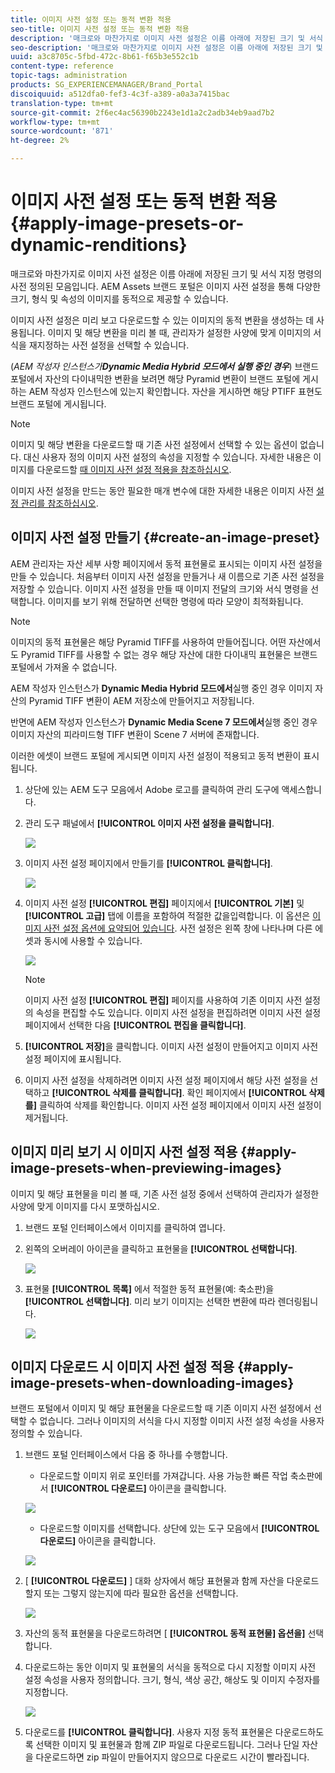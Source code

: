 ```yaml
---
title: 이미지 사전 설정 또는 동적 변환 적용
seo-title: 이미지 사전 설정 또는 동적 변환 적용
description: '매크로와 마찬가지로 이미지 사전 설정은 이름 아래에 저장된 크기 및 서식 지정 명령의 사전 정의된 모음입니다. AEM Assets 브랜드 포털은 이미지 사전 설정을 통해 다양한 크기, 형식 및 속성의 이미지를 동적으로 제공할 수 있습니다. '
seo-description: '매크로와 마찬가지로 이미지 사전 설정은 이름 아래에 저장된 크기 및 서식 지정 명령의 사전 정의된 모음입니다. AEM Assets 브랜드 포털은 이미지 사전 설정을 통해 다양한 크기, 형식 및 속성의 이미지를 동적으로 제공할 수 있습니다. '
uuid: a3c8705c-5fbd-472c-8b61-f65b3e552c1b
content-type: reference
topic-tags: administration
products: SG_EXPERIENCEMANAGER/Brand_Portal
discoiquuid: a512dfa0-fef3-4c3f-a389-a0a3a7415bac
translation-type: tm+mt
source-git-commit: 2f6ec4ac56390b2243e1d1a2c2adb34eb9aad7b2
workflow-type: tm+mt
source-wordcount: '871'
ht-degree: 2%

---
```



# 이미지 사전 설정 또는 동적 변환 적용 {#apply-image-presets-or-dynamic-renditions}

매크로와 마찬가지로 이미지 사전 설정은 이름 아래에 저장된 크기 및 서식 지정 명령의 사전 정의된 모음입니다. AEM Assets 브랜드 포털은 이미지 사전 설정을 통해 다양한 크기, 형식 및 속성의 이미지를 동적으로 제공할 수 있습니다.

이미지 사전 설정은 미리 보고 다운로드할 수 있는 이미지의 동적 변환을 생성하는 데 사용됩니다. 이미지 및 해당 변환을 미리 볼 때, 관리자가 설정한 사양에 맞게 이미지의 서식을 재지정하는 사전 설정을 선택할 수 있습니다.

(*AEM 작성자 인스턴스가&#x200B;**Dynamic Media Hybrid 모드에서 실행 중인 경우***) 브랜드 포털에서 자산의 다이내믹한 변환을 보려면 해당 Pyramid 변환이 브랜드 포털에 게시하는 AEM 작성자 인스턴스에 있는지 확인합니다. 자산을 게시하면 해당 PTIFF 표현도 브랜드 포털에 게시됩니다.

>[!NOTE]
>
>이미지 및 해당 변환을 다운로드할 때 기존 사전 설정에서 선택할 수 있는 옵션이 없습니다. 대신 사용자 정의 이미지 사전 설정의 속성을 지정할 수 있습니다. 자세한 내용은 이미지를 다운로드할 [때 이미지 사전 설정 적용을 참조하십시오](../using/brand-portal-image-presets.md#main-pars-text-1403412644).


이미지 사전 설정을 만드는 동안 필요한 매개 변수에 대한 자세한 내용은 이미지 사전 [설정 관리를 참조하십시오](https://docs.adobe.com/docs/en/AEM/6-0/administer/integration/dynamic-media/image-presets.html).

## 이미지 사전 설정 만들기 {#create-an-image-preset}

AEM 관리자는 자산 세부 사항 페이지에서 동적 표현물로 표시되는 이미지 사전 설정을 만들 수 있습니다. 처음부터 이미지 사전 설정을 만들거나 새 이름으로 기존 사전 설정을 저장할 수 있습니다. 이미지 사전 설정을 만들 때 이미지 전달의 크기와 서식 명령을 선택합니다. 이미지를 보기 위해 전달하면 선택한 명령에 따라 모양이 최적화됩니다.

>[!NOTE]
>
>이미지의 동적 표현물은 해당 Pyramid TIFF를 사용하여 만들어집니다. 어떤 자산에서도 Pyramid TIFF를 사용할 수 없는 경우 해당 자산에 대한 다이내믹 표현물은 브랜드 포털에서 가져올 수 없습니다.
>
>AEM 작성자 인스턴스가 **Dynamic Media Hybrid 모드에서**&#x200B;실행 중인 경우 이미지 자산의 Pyramid TIFF 변환이 AEM 저장소에 만들어지고 저장됩니다.
>
>반면에 AEM 작성자 인스턴스가 **Dynamic Media Scene 7 모드에서**&#x200B;실행 중인 경우 이미지 자산의 피라미드형 TIFF 변환이 Scene 7 서버에 존재합니다.
>
>이러한 에셋이 브랜드 포털에 게시되면 이미지 사전 설정이 적용되고 동적 변환이 표시됩니다.


1. 상단에 있는 AEM 도구 모음에서 Adobe 로고를 클릭하여 관리 도구에 액세스합니다.

1. 관리 도구 패널에서 **[!UICONTROL 이미지 사전 설정을 클릭합니다]**.

   ![](assets/admin-tools-panel-4.png)

1. 이미지 사전 설정 페이지에서 만들기를 **[!UICONTROL 클릭합니다]**.

   ![](assets/image_preset_homepage.png)

1. 이미지 사전 설정 **[!UICONTROL 편집]** 페이지에서 **[!UICONTROL 기본]** 및 **[!UICONTROL 고급]** 탭에 이름을 포함하여 적절한 값을입력합니다. 이 옵션은 [이미지 사전 설정 옵션에 요약되어 있습니다](https://docs.adobe.com/docs/en/AEM/6-0/administer/integration/dynamic-media/image-presets.html#Image%20preset%20options). 사전 설정은 왼쪽 창에 나타나며 다른 에셋과 동시에 사용할 수 있습니다.

   ![](assets/image_preset_create.png)

   >[!NOTE]
   >
   >이미지 사전 설정 **[!UICONTROL 편집]** 페이지를 사용하여 기존 이미지 사전 설정의 속성을 편집할 수도 있습니다. 이미지 사전 설정을 편집하려면 이미지 사전 설정 페이지에서 선택한 다음 **[!UICONTROL 편집을 클릭합니다]**.

1. **[!UICONTROL 저장]**&#x200B;을 클릭합니다. 이미지 사전 설정이 만들어지고 이미지 사전 설정 페이지에 표시됩니다.
1. 이미지 사전 설정을 삭제하려면 이미지 사전 설정 페이지에서 해당 사전 설정을 선택하고 **[!UICONTROL 삭제를 클릭합니다]**. 확인 페이지에서 **[!UICONTROL 삭제를]** 클릭하여 삭제를 확인합니다. 이미지 사전 설정 페이지에서 이미지 사전 설정이 제거됩니다.

## 이미지 미리 보기 시 이미지 사전 설정 적용  {#apply-image-presets-when-previewing-images}

이미지 및 해당 표현물을 미리 볼 때, 기존 사전 설정 중에서 선택하여 관리자가 설정한 사양에 맞게 이미지를 다시 포맷하십시오.

1. 브랜드 포털 인터페이스에서 이미지를 클릭하여 엽니다.
1. 왼쪽의 오버레이 아이콘을 클릭하고 표현물을 **[!UICONTROL 선택합니다]**.

   ![](assets/image-preset-previewrenditions.png)

1. 표현물 **[!UICONTROL 목록]** 에서 적절한 동적 표현물(예: 축소판)을 **[!UICONTROL 선택합니다]**. 미리 보기 이미지는 선택한 변환에 따라 렌더링됩니다.

   ![](assets/image-preset-previewrenditionthumbnail.png)

## 이미지 다운로드 시 이미지 사전 설정 적용 {#apply-image-presets-when-downloading-images}

브랜드 포털에서 이미지 및 해당 표현물을 다운로드할 때 기존 이미지 사전 설정에서 선택할 수 없습니다. 그러나 이미지의 서식을 다시 지정할 이미지 사전 설정 속성을 사용자 정의할 수 있습니다.

1. 브랜드 포털 인터페이스에서 다음 중 하나를 수행합니다.

   * 다운로드할 이미지 위로 포인터를 가져갑니다. 사용 가능한 빠른 작업 축소판에서 **[!UICONTROL 다운로드]** 아이콘을 클릭합니다.

   ![](assets/downloadsingleasset.png)

   * 다운로드할 이미지를 선택합니다. 상단에 있는 도구 모음에서 **[!UICONTROL 다운로드]** 아이콘을 클릭합니다.

   ![](assets/downloadassets.png)

1. [ **[!UICONTROL 다운로드]** ] 대화 상자에서 해당 표현물과 함께 자산을 다운로드할지 또는 그렇지 않는지에 따라 필요한 옵션을 선택합니다.

   ![](assets/donload-assets-dialog.png)

1. 자산의 동적 표현물을 다운로드하려면 [ **[!UICONTROL 동적 표현물] 옵션을]** 선택합니다.
1. 다운로드하는 동안 이미지 및 표현물의 서식을 동적으로 다시 지정할 이미지 사전 설정 속성을 사용자 정의합니다. 크기, 형식, 색상 공간, 해상도 및 이미지 수정자를 지정합니다.

   ![](assets/dynamicrenditions.png)

1. 다운로드를 **[!UICONTROL 클릭합니다]**. 사용자 지정 동적 표현물은 다운로드하도록 선택한 이미지 및 표현물과 함께 ZIP 파일로 다운로드됩니다. 그러나 단일 자산을 다운로드하면 zip 파일이 만들어지지 않으므로 다운로드 시간이 빨라집니다.
